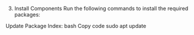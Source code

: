 
3. Install Components
Run the following commands to install the required packages:

Update Package Index:
bash
Copy code
sudo apt update